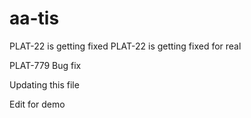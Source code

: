 # aa-tis

PLAT-22 is getting fixed
PLAT-22 is getting fixed for real

PLAT-779 Bug fix

Updating this file

Edit for demo
